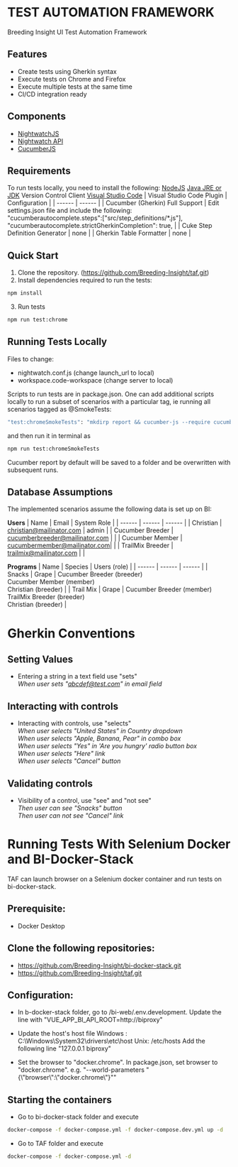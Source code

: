 # TEST AUTOMATION FRAMEWORK
Breeding Insight UI Test Automation Framework
## Features
- Create tests using Gherkin syntax
- Execute tests on Chrome and Firefox
- Execute multiple tests at the same time
- CI/CD integration ready

## Components
- [NightwatchJS](https://nightwatchjs.org/)
- [Nightwatch API](https://nightwatch-api.netlify.app/)
- [CucumberJS](https://cucumber.io/)

## Requirements
To run tests locally, you need to install the following:
[NodeJS](https://nodejs.org/en/)
[Java JRE or JDK](https://www.java.com/en/)
Version Control Client 
[Visual Studio Code](https://code.visualstudio.com/)
| Visual Studio Code Plugin | Configuration |
| ------ | ------ |
| Cucumber (Gherkin) Full Support | Edit settings.json file and include the following:<br>"cucumberautocomplete.steps":["src/step_definitions/*.js"],<br>"cucumberautocomplete.strictGherkinCompletion": true, |
| Cuke Step Definition Generator | none |
| Gherkin Table Formatter | none |

## Quick Start
1. Clone the repository. (https://github.com/Breeding-Insight/taf.git)
1. Install dependencies required to run the tests:
```sh
npm install
```
3. Run tests
```sh
npm run test:chrome
```
## Running Tests Locally
Files to change:
- nightwatch.conf.js (change launch_url to local)
- workspace.code-workspace (change server to local)

Scripts to run tests are in package.json. One can add additional scripts locally to run a subset of scenarios with a particular tag, ie running all scenarios tagged as @SmokeTests:
```sh
"test:chromeSmokeTests": "mkdirp report && cucumber-js --require cucumber.conf.js --tags @SmokeTests --require src/step_definitions src/features --format @cucumber/pretty-formatter --format json:report/cucumber_report.json --world-parameters \"{\\\"browser\\\":\\\"chrome\\\"}\"; npm run report"

```
and then run it in terminal as
```sh
npm run test:chromeSmokeTests
```

Cucumber report by default will be saved to a folder and be overwritten with subsequent runs.

## Database Assumptions
The implemented scenarios assume the following data is set up on BI:

**Users**
| Name | Email | System Role |
| ------ | ------ | ------ |
| Christian | christian@mailinator.com | admin |
| Cucumber Breeder | cucumberbreeder@mailinator.com | |
| Cucumber Member | cucumbermember@mailinator.com| |
| TrailMix Breeder | trailmix@mailinator.com | |

**Programs**
| Name | Species | Users (role) |
| ------ | ------ | ------ |
| Snacks | Grape | Cucumber Breeder (breeder) <br> Cucumber Member (member) <br> Christian (breeder) |
| Trail Mix | Grape | Cucumber Breeder (member) <br> TrailMix Breeder (breeder) <br> Christian (breeder) |

# Gherkin Conventions
## Setting Values
- Entering a string in a text field use "sets"
<br>_When user sets "abcdef@test.com" in email field_

## Interacting with controls
- Interacting with controls, use "selects"
<br>_When user selects "United States" in Country dropdown_
<br>_When user selects "Apple, Banana, Pear" in combo box_
<br>_When user selects "Yes" in 'Are you hungry' radio button box_
<br>_When user selects "Here" link_
<br>_When user selects "Cancel" button_

## Validating controls
- Visibility of a control, use "see" and "not see"
<br>_Then user can see "Snacks" button_
<br>_Then user can not see "Cancel" link_

# Running Tests With Selenium Docker and BI-Docker-Stack
TAF can launch browser on a Selenium docker container and run tests on bi-docker-stack.

## Prerequisite:
* Docker Desktop

## Clone the following repositories:
* https://github.com/Breeding-Insight/bi-docker-stack.git
* https://github.com/Breeding-Insight/taf.git

## Configuration:
* In b-docker-stack folder, go to /bi-web/.env.development.
Update the line with "VUE_APP_BI_API_ROOT=http://biproxy"

* Update the host's host file 
Windows : C:\Windows\System32\drivers\etc\host 
Unix: /etc/hosts
Add the following line "127.0.0.1 biproxy"

* Set the browser to "docker.chrome".
In package.json, set browser to "docker.chrome".
e.g. "--world-parameters \"{\\\"browser\\\":\\\"docker.chrome\\\"}\""

## Starting the containers
* Go to bi-docker-stack folder and execute
```sh
docker-compose -f docker-compose.yml -f docker-compose.dev.yml up -d
```
* Go to TAF folder and execute
```sh
docker-compose -f docker-compose.yml -d
```